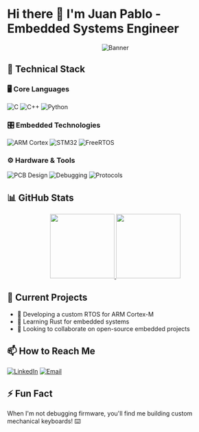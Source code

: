 # Hi there 👋 I'm Juan Pablo - Embedded Systems Engineer

<div align="center">
  <img src="https://via.placeholder.com/1200x400/2D3748/FFFFFF?text=Embedded+Systems+%26+IoT" alt="Banner">
</div>

## 🔧 Technical Stack

### 🖥️ Core Languages
![C](https://img.shields.io/badge/C-Expert-00599C?logo=c&logoColor=white)
![C++](https://img.shields.io/badge/C++-Advanced-00599C?logo=c%2B%2B&logoColor=white)
![Python](https://img.shields.io/badge/Python-Intermediate-3776AB?logo=python&logoColor=white)

### 🎛️ Embedded Technologies
![ARM Cortex](https://img.shields.io/badge/ARM_Cortex-Expert-0091BD)
![STM32](https://img.shields.io/badge/STM32-03234B?logo=stmicroelectronics)
![FreeRTOS](https://img.shields.io/badge/FreeRTOS-Kernel_Development-3DDC84)

### ⚙️ Hardware & Tools
![PCB Design](https://img.shields.io/badge/PCB-Eagle/KiCad-311C87)
![Debugging](https://img.shields.io/badge/Debugging-JTAG/GDB-FF6F00)
![Protocols](https://img.shields.io/badge/Protocols-I2C/SPI/UART/CAN-FF4088)

## 📊 GitHub Stats

<div align="center">
  <a href="https://github.com/JuanP4bl0-c">
    <img height="150em" src="https://github-readme-stats.vercel.app/api?username=JuanP4bl0-c&show_icons=true&theme=dark&hide_border=true&include_all_commits=true&count_private=true"/>
    <img height="150em" src="https://github-readme-stats.vercel.app/api/top-langs/?username=JuanP4bl0-c&layout=compact&theme=dark&hide_border=true&langs_count=6"/>
  </a>
</div>

## 🌱 Current Projects

- 🔭 Developing a custom RTOS for ARM Cortex-M
- 🌱 Learning Rust for embedded systems
- 👯 Looking to collaborate on open-source embedded projects

## 📫 How to Reach Me

[![LinkedIn](https://img.shields.io/badge/LinkedIn-Connect-blue?logo=linkedin)](https://linkedin.com/in/yourprofile)
[![Email](https://img.shields.io/badge/Email-Contact-red?logo=gmail)](mailto:juanpablo.rufinomesquita.infor@gmail.com)

## ⚡ Fun Fact

When I'm not debugging firmware, you'll find me building custom mechanical keyboards! ⌨️
